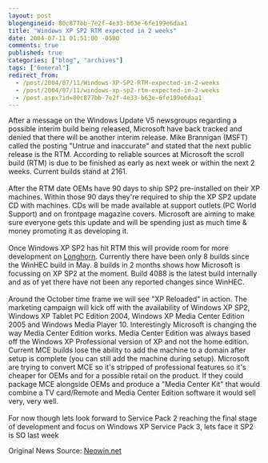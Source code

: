 ```yaml
---
layout: post
blogengineid: 80c877bb-7e2f-4e33-b63e-6fe199e6daa1
title: "Windows XP SP2 RTM expected in 2 weeks"
date: 2004-07-11 01:51:00 -0500
comments: true
published: true
categories: ["blog", "archives"]
tags: ["General"]
redirect_from: 
  - /post/2004/07/11/Windows-XP-SP2-RTM-expected-in-2-weeks
  - /post/2004/07/11/windows-xp-sp2-rtm-expected-in-2-weeks
  - /post.aspx?id=80c877bb-7e2f-4e33-b63e-6fe199e6daa1
---
```

<!-- more -->
<P>After a message on the Windows Update V5 newsgroups regarding a possible interim build being released, Microsoft have back tracked and denied that there will be another interim release. Mike Brannigan (MSFT) called the posting "Untrue and inaccurate" and stated that the next public release is the RTM. According to reliable sources at Microsoft the scroll build (RTM) is due to be finished as early as next week or within the next 2 weeks. Current builds stand at 2161. <BR><BR>After the RTM date OEMs have 90 days to ship SP2 pre-installed on their XP machines. Within those 90 days they're required to ship the XP SP2 update CD with machines. CDs will be made available at support outlets (PC World Support) and on frontpage magazine covers. Microsoft are aiming to make sure everyone gets this update and will be spending just as much time &amp; money promoting it as developing it.<BR><BR>Once Windows XP SP2 has hit RTM this will provide room for more development on <A title="Windows " href="http://msdn.microsoft.com/longhorn/" target=_blank Longhorn??>Longhorn</A>. Currently there have been only 8 builds since the WinHEC build in May. 8 builds in 2 months shows how Microsoft is focussing on XP SP2 at the moment. Build 4088 is the latest build internally and as of yet there have not been any reported changes since WinHEC.<BR><BR>Around the October time frame we will see "XP Reloaded" in action. The marketing campaign will kick off with the availability of Windows XP SP2, Windows XP Tablet PC Edition 2004, Windows XP Media Center Edition 2005 and Windows Media Player 10. Interestingly Microsoft is changing the way Media Center Edition works. Media Center Edition was always based off the Windows XP Professional version of XP and not the home edition. Current MCE builds lose the ability to add the machine to a domain after setup is complete (you can still add the machine during setup). Microsoft are trying to convert MCE so it's stripped of professional features so it's cheaper for OEMs and for a possible retail on the product. If they could package MCE alongside OEMs and produce a "Media Center Kit" that would combine a TV card/Remote and Media Center Edition software it would sell very, very well.<BR><BR>For now though lets look forward to Service Pack 2 reaching the final stage of development and focus on Windows XP Service Pack 3, lets face it SP2 is SO last week</P>
<P>Original News Source: <A href="http://www.neowin.net/comments.php?id=22113&amp;category=main">Neowin.net</A></P>
